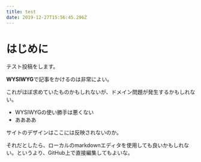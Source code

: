 ```yaml
---
title: test
date: 2019-12-27T15:56:45.296Z
---
```

# はじめに

テスト投稿をします。

**WYSIWYG**で記事をかけるのは非常によい。

これがほぼ求めていたものかもしれないが、ドメイン問題が発生するかもしれない。

* WYSIWYGの使い勝手は悪くない
* ああああ

サイトのデザインはここには反映されないのか。

それだとしたら、ローカルのmarkdownエディタを使用しても良いかもしれない。というより、GitHub上で直接編集してもよいな。
